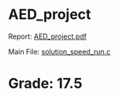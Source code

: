 # AED_project

Report: [AED_project.pdf](https://github.com/AlexandreCotorobai/AED_project/blob/main/AED_project.pdf)

Main File: [solution_speed_run.c](https://github.com/AlexandreCotorobai/AED_project/blob/main/solution_speed_run.c)


# Grade: 17.5
